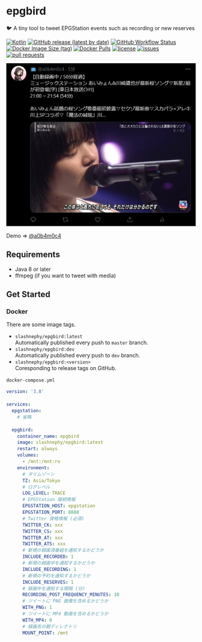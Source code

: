 # epgbird

🐦 A tiny tool to tweet EPGStation events such as recording or new reserves

[![Kotlin](https://img.shields.io/badge/Kotlin-1.4.30-blue)](https://kotlinlang.org)
[![GitHub release (latest by date)](https://img.shields.io/github/v/release/SlashNephy/epgbird)](https://github.com/SlashNephy/epgbird/releases)
[![GitHub Workflow Status](https://img.shields.io/github/workflow/status/SlashNephy/epgbird/Docker)](https://hub.docker.com/r/slashnephy/epgbird)
[![Docker Image Size (tag)](https://img.shields.io/docker/image-size/slashnephy/epgbird/latest)](https://hub.docker.com/r/slashnephy/epgbird)
[![Docker Pulls](https://img.shields.io/docker/pulls/slashnephy/epgbird)](https://hub.docker.com/r/slashnephy/epgbird)
[![license](https://img.shields.io/github/license/SlashNephy/epgbird)](https://github.com/SlashNephy/epgbird/blob/master/LICENSE)
[![issues](https://img.shields.io/github/issues/SlashNephy/epgbird)](https://github.com/SlashNephy/epgbird/issues)
[![pull requests](https://img.shields.io/github/issues-pr/SlashNephy/epgbird)](https://github.com/SlashNephy/epgbird/pulls)

[![screenshot.png](https://raw.githubusercontent.com/SlashNephy/epgbird/master/docs/screenshot.png)](https://github.com/SlashNephy/epgbird)

Demo => [@a0b4m0c4](https://twitter.com/a0b4m0c4)

## Requirements

- Java 8 or later
- ffmpeg (if you want to tweet with media)

## Get Started

### Docker

There are some image tags.

- `slashnephy/epgbird:latest`  
  Automatically published every push to `master` branch.
- `slashnephy/epgbird:dev`  
  Automatically published every push to `dev` branch.
- `slashnephy/epgbird:<version>`  
  Coresponding to release tags on GitHub.

`docker-compose.yml`

```yaml
version: '3.8'

services:
  epgstation:
    # 省略
  
  epgbird:
    container_name: epgbird
    image: slashnephy/epgbird:latest
    restart: always
    volumes:
      - /mnt:/mnt:ro
    environment:
      # タイムゾーン
      TZ: Asia/Tokyo
      # ログレベル
      LOG_LEVEL: TRACE
      # EPGStation 接続情報
      EPGSTATION_HOST: epgstation
      EPGSTATION_PORT: 8888
      # Twitter 資格情報 (必須)
      TWITTER_CK: xxx
      TWITTER_CS: xxx
      TWITTER_AT: xxx
      TWITTER_ATS: xxx
      # 新規の録画済番組を通知するかどうか
      INCLUDE_RECORDED: 1
      # 新規の録画中を通知するかどうか
      INCLUDE_RECORDING: 1
      # 新規の予約を通知するかどうか
      INCLUDE_RESERVES: 1
      # 録画中を通知する間隔 (分)
      RECORDING_POST_FREQUENCY_MINUTES: 10
      # ツイートに PNG 画像を含めるかどうか
      WITH_PNG: 1
      # ツイートに MP4 動画を含めるかどうか
      WITH_MP4: 0
      # 録画先の親ディレクトリ
      MOUNT_POINT: /mnt
```
